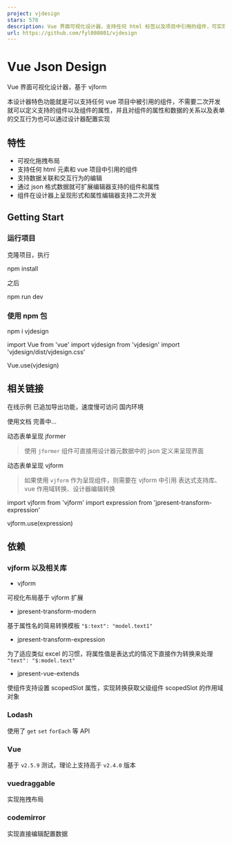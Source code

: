 ```yaml
---
project: vjdesign
stars: 578
description: Vue 界面可视化设计器，支持任何 html 标签以及项目中引用的组件，可实现仅通过配置文件就能增加支持的组件和组件属性
url: https://github.com/fyl080801/vjdesign
---
```


Vue Json Design
===============

Vue 界面可视化设计器，基于 vjform

本设计器特色功能就是可以支持任何 vue 项目中被引用的组件，不需要二次开发就可以定义支持的组件以及组件的属性，并且对组件的属性和数据的关系以及表单的交互行为也可以通过设计器配置实现

特性
--

-   可视化拖拽布局
-   支持任何 html 元素和 vue 项目中引用的组件
-   支持数据关联和交互行为的编辑
-   通过 json 格式数据就可扩展编辑器支持的组件和属性
-   组件在设计器上呈现形式和属性编辑器支持二次开发

Getting Start
-------------

### 运行项目

克隆项目，执行

npm install

之后

npm run dev

### 使用 npm 包

npm i vjdesign

import Vue from 'vue'
import vjdesign from 'vjdesign'
import 'vjdesign/dist/vjdesign.css'

Vue.use(vjdesign)

相关链接
----

在线示例 已追加导出功能，速度慢可访问 国内环境

使用文档 完善中...

动态表单呈现 jformer

> 使用 `jformer` 组件可直接用设计器元数据中的 json 定义来呈现界面

动态表单呈现 vjform

> 如果使用 `vjform` 作为呈现组件，则需要在 vjform 中引用 表达式支持库、vue 作用域转换、设计器编辑转换

import vjform from 'vjform'
import expression from 'jpresent-transform-expression'

vjform.use(expression)

依赖
--

### vjform 以及相关库

-   vjform

可视化布局基于 vjform 扩展

-   jpresent-transform-modern

基于属性名的简易转换模板 `"$:text": "model.text1"`

-   jpresent-transform-expression

为了适应类似 excel 的习惯，将属性值是表达式的情况下直接作为转换来处理 `"text": "$:model.text"`

-   jpresent-vue-extends

使组件支持设置 scopedSlot 属性，实现转换获取父级组件 scopedSlot 的作用域对象

### Lodash

使用了 `get` `set` `forEach` 等 API

### Vue

基于 `v2.5.9` 测试，理论上支持高于 `v2.4.0` 版本

### vuedraggable

实现拖拽布局

### codemirror

实现直接编辑配置数据
